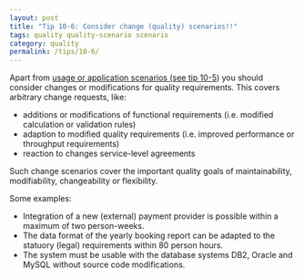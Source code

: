 ```yaml
---
layout: post
title: "Tip 10-6: Consider change (quality) scenarios!!"
tags: quality quality-scenario scenario
category: quality
permalink: /tips/10-6/
---
```

Apart from [usage or application scenarios (see tip 10-5](/tips/10-5)) you should consider changes
or modifications for quality requirements. This covers arbitrary change requests, like:

* additions or modifications of functional requirements (i.e. modified calculation or validation rules)
* adaption to modified quality requirements (i.e. improved performance or throughput requirements)
* reaction to changes service-level agreements

Such change scenarios cover the important quality goals of maintainability, modifiability, changeability or flexibility.

Some examples:

* Integration of a new (external) payment provider is possible within a maximum of two person-weeks.
* The data format of the yearly booking report can be adapted to the statuory (legal) requirements within 80 person hours.
* The system must be usable with the database systems DB2, Oracle and MySQL without source code modifications.

